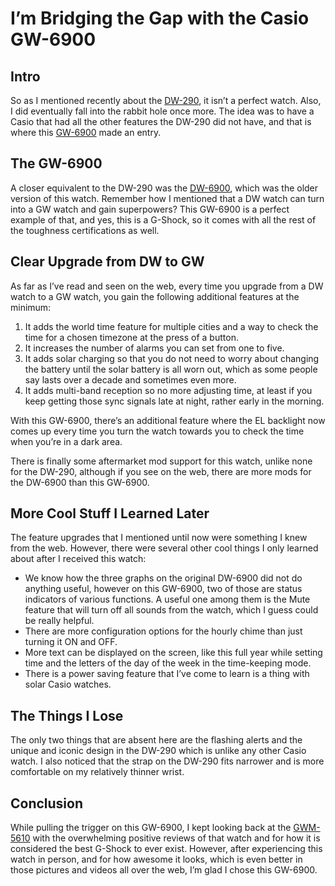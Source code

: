 # I’m Bridging the Gap with the Casio GW-6900

## Intro

So as I mentioned recently about the [DW-290](https://www.casio.com/us/watches/casio/product.DW-290-1V), it isn’t a perfect watch. Also, I did eventually fall into the rabbit hole once more. The idea was to have a Casio that had all the other features the DW-290 did not have, and that is where this [GW-6900](https://www.casio.com/us/watches/gshock/product.GW-6900-1) made an entry.

## The GW-6900

A closer equivalent to the DW-290 was the [DW-6900](https://www.casio.com/us/watches/gshock/product.DW-6900-1V), which was the older version of this watch. Remember how I mentioned that a DW watch can turn into a GW watch and gain superpowers? This GW-6900 is a perfect example of that, and yes, this is a G-Shock, so it comes with all the rest of the toughness certifications as well.

## Clear Upgrade from DW to GW

As far as I’ve read and seen on the web, every time you upgrade from a DW watch to a GW watch, you gain the following additional features at the minimum:

1. It adds the world time feature for multiple cities and a way to check the time for a chosen timezone at the press of a button.
2. It increases the number of alarms you can set from one to five.
3. It adds solar charging so that you do not need to worry about changing the battery until the solar battery is all worn out, which as some people say lasts over a decade and sometimes even more.
4. It adds multi-band reception so no more adjusting time, at least if you keep getting those sync signals late at night, rather early in the morning.

With this GW-6900, there’s an additional feature where the EL backlight now comes up every time you turn the watch towards you to check the time when you’re in a dark area.

There is finally some aftermarket mod support for this watch, unlike none for the DW-290, although if you see on the web, there are more mods for the DW-6900 than this GW-6900.

## More Cool Stuff I Learned Later

The feature upgrades that I mentioned until now were something I knew from the web. However, there were several other cool things I only learned about after I received this watch:

- We know how the three graphs on the original DW-6900 did not do anything useful, however on this GW-6900, two of those are status indicators of various functions. A useful one among them is the Mute feature that will turn off all sounds from the watch, which I guess could be really helpful.
- There are more configuration options for the hourly chime than just turning it ON and OFF.
- More text can be displayed on the screen, like this full year while setting time and the letters of the day of the week in the time-keeping mode.
- There is a power saving feature that I’ve come to learn is a thing with solar Casio watches.

## The Things I Lose

The only two things that are absent here are the flashing alerts and the unique and iconic design in the DW-290 which is unlike any other Casio watch. I also noticed that the strap on the DW-290 fits narrower and is more comfortable on my relatively thinner wrist.

## Conclusion

While pulling the trigger on this GW-6900, I kept looking back at the [GWM-5610](https://www.casio.com/us/watches/gshock/product.GW-M5610-1) with the overwhelming positive reviews of that watch and for how it is considered the best G-Shock to ever exist. However, after experiencing this watch in person, and for how awesome it looks, which is even better in those pictures and videos all over the web, I’m glad I chose this GW-6900.
